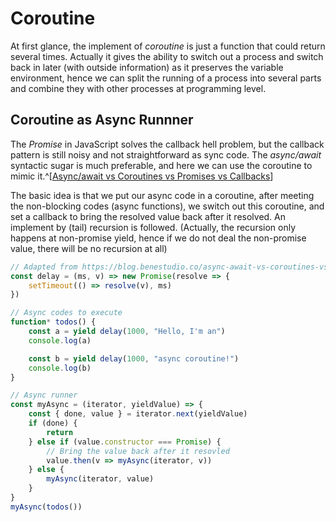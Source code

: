 # Coroutine

At first glance, the implement of *coroutine* is just a function that could return several times.
Actually it gives the ability to switch out a process and switch back in later (with outside information)
as it preserves the variable environment, hence
we can split the running of a process into several parts and combine
they with other processes at programming level.

## Coroutine as Async Runnner

The *Promise* in JavaScript solves the callback hell problem,
but the callback pattern is still noisy and not straightforward as sync
code. The *async/await* syntactic sugar is much preferable, and here we
can use the coroutine to mimic it.^[[Async/await vs Coroutines vs Promises vs Callbacks](https://blog.benestudio.co/async-await-vs-coroutines-vs-promises-eaedee4e0829#75a4)]

The basic idea is that we put our async code in a coroutine,
after meeting the non-blocking codes (async functions), we switch out this
coroutine, and set a callback to bring the resolved value back after it resolved.
An implement by (tail) recursion is followed. (Actually, the recursion only happens
at non-promise yield, hence if we do not deal the non-promise value, there
will be no recursion at all)

```js
// Adapted from https://blog.benestudio.co/async-await-vs-coroutines-vs-promises-eaedee4e0829
const delay = (ms, v) => new Promise(resolve => {
    setTimeout(() => resolve(v), ms)
})

// Async codes to execute
function* todos() {
    const a = yield delay(1000, "Hello, I'm an")
    console.log(a)

    const b = yield delay(1000, "async coroutine!")
    console.log(b)
}

// Async runner
const myAsync = (iterator, yieldValue) => {
    const { done, value } = iterator.next(yieldValue)
    if (done) {
        return
    } else if (value.constructor === Promise) {
        // Bring the value back after it resovled
        value.then(v => myAsync(iterator, v))
    } else {
        myAsync(iterator, value)
    }
}
myAsync(todos())
```
